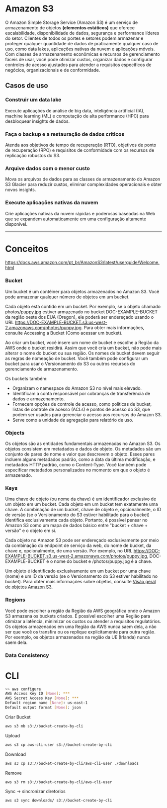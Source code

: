 # Amazon S3

O Amazon Simple Storage Service (Amazon S3) é um serviço de armazenamento de objetos **(elementos estáticos)** que oferece escalabilidade, disponibilidade de dados, segurança e performance líderes do setor. Clientes de todos os portes e setores podem armazenar e proteger qualquer quantidade de dados de praticamente qualquer caso de uso, como data lakes, aplicações nativas da nuvem e aplicações móveis. Com classes de armazenamento econômicas e recursos de gerenciamento fáceis de usar, você pode otimizar custos, organizar dados e configurar controles de acesso ajustados para atender a requisitos específicos de negócios, organizacionais e de conformidade.

## Casos de uso

### Construir um data lake

Execute aplicações de análise de big data, inteligência artificial (IA), machine learning (ML) e computação de alta performance (HPC) para desbloquear insights de dados.

### Faça o backup e a restauração de dados críticos
Atenda aos objetivos de tempo de recuperação (RTO), objetivos de ponto de recuperação (RPO) e requisitos de conformidade com os recursos de replicação robustos do S3.

### Arquive dados com o menor custo
Mova os arquivos de dados para as classes de armazenamento do Amazon S3 Glacier para reduzir custos, eliminar complexidades operacionais e obter novos insights.

### Execute aplicações nativas da nuvem
Crie aplicações nativas da nuvem rápidas e poderosas baseadas na Web que se expandem automaticamente em uma configuração altamente disponível.

___

# Conceitos
https://docs.aws.amazon.com/pt_br/AmazonS3/latest/userguide/Welcome.html

### Bucket
Um bucket é um contêiner para objetos armazenados no Amazon S3. Você pode armazenar qualquer número de objetos em um bucket.

Cada objeto está contido em um bucket. Por exemplo, se o objeto chamado photos/puppy.jpg estiver armazenado no bucket DOC-EXAMPLE-BUCKET da região oeste dos EUA (Oregon), ele poderá ser endereçado usando o URL https://DOC-EXAMPLE-BUCKET.s3.us-west-2.amazonaws.com/photos/puppy.jpg. Para obter mais informações, consulte Accessing a Bucket (Como acessar um bucket).

Ao criar um bucket, você insere um nome de bucket e escolhe a Região da AWS onde o bucket residirá. Assim que você cria um bucket, não pode mais alterar o nome do bucket ou sua região. Os nomes de bucket devem seguir as regras de nomeação de bucket. Você também pode configurar um bucket para usar o Versionamento do S3 ou outros recursos do gerenciamento de armazenamento.

Os buckets também:

- Organizam o namespace do Amazon S3 no nível mais elevado.
- Identificam a conta responsável por cobranças de transferência de dados e armazenamento.
- Fornecem opções de controle de acesso, como políticas de bucket, listas de controle de acesso (ACLs) e pontos de acesso do S3, que podem ser usados para gerenciar o acesso aos recursos do Amazon S3.
- Serve como a unidade de agregação para relatório de uso.

### Objects
Os objetos são as entidades fundamentais armazenadas no Amazon S3. Os objetos consistem em metadados e dados de objeto. Os metadados são um conjunto de pares de nome e valor que descrevem o objeto. Esses pares incluem alguns metadados padrão, como a data da última modificação, e metadados HTTP padrão, como o Content-Type. Você também pode especificar metadados personalizados no momento em que o objeto é armazenado.

### Keys
Uma chave de objeto (ou nome da chave) é um identificador exclusivo de um objeto em um bucket. Cada objeto em um bucket tem exatamente uma chave. A combinação de um bucket, chave de objeto e, opcionalmente, o ID de versão (se o Versionamento do S3 estiver habilitado para o bucket) identifica exclusivamente cada objeto. Portanto, é possível pensar no Amazon S3 como um mapa de dados básico entre "bucket + chave + versão" e o objeto em si.

Cada objeto no Amazon S3 pode ser endereçado exclusivamente por meio da combinação do endpoint de serviço da web, do nome de bucket, da chave e, opcionalmente, de uma versão. Por exemplo, no URL https://DOC-EXAMPLE-BUCKET.s3.us-west-2.amazonaws.com/photos/puppy.jpg, DOC-EXAMPLE-BUCKET é o nome do bucket e /photos/puppy.jpg é a chave.

Um objeto é identificado exclusivamente em um bucket por uma chave (nome) e um ID da versão (se o Versionamento do S3 estiver habilitado no bucket). Para obter mais informações sobre objetos, consulte [Visão geral de objetos Amazon S3.](https://docs.aws.amazon.com/pt_br/AmazonS3/latest/userguide/UsingObjects.html)

### Regions
Você pode escolher a região da Região da AWS geográfica onde o Amazon S3 armazena os buckets criados. É possível escolher uma Região para otimizar a latência, minimizar os custos ou atender a requisitos regulatórios. Os objetos armazenados em uma Região da AWS nunca saem dela, a não ser que você os transfira ou os replique explicitamente para outra região. Por exemplo, os objetos armazenados na região da UE (Irlanda) nunca saem dela.

### Data Consistency


# CLI

``` bash
>> aws configure
AWS Access Key ID [None]: ***
AWS Secret Access Key [None]: ***
Default region name [None]: us-east-1
Default output format [None]: json
```

Criar Bucket
``` bash
aws s3 mb s3://bucket-create-by-cli
```

Upload 
``` bash
aws s3 cp aws-cli-user s3://bucket-create-by-cli
```

Download 
``` bash
aws s3 cp s3://bucket-create-by-cli/aws-cli-user ./downloads
```

Remove 
``` bash
aws s3 rm s3://bucket-create-by-cli/aws-cli-user
```

Sync -> sincronizar diretorios 
``` bash
aws s3 sync downloads/ s3://bucket-create-by-cli
```